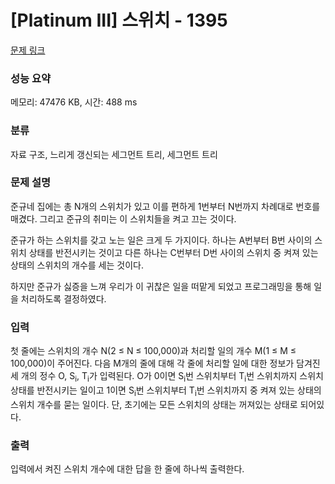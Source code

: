 # [Platinum III] 스위치 - 1395 

[문제 링크](https://www.acmicpc.net/problem/1395) 

### 성능 요약

메모리: 47476 KB, 시간: 488 ms

### 분류

자료 구조, 느리게 갱신되는 세그먼트 트리, 세그먼트 트리

### 문제 설명

<p>준규네 집에는 총 N개의 스위치가 있고 이를 편하게 1번부터 N번까지 차례대로 번호를 매겼다. 그리고 준규의 취미는 이 스위치들을 켜고 끄는 것이다.</p>

<p>준규가 하는 스위치를 갖고 노는 일은 크게 두 가지이다. 하나는 A번부터 B번 사이의 스위치 상태를 반전시키는 것이고 다른 하나는 C번부터 D번 사이의 스위치 중 켜져 있는 상태의 스위치의 개수를 세는 것이다.</p>

<p>하지만 준규가 싫증을 느껴 우리가 이 귀찮은 일을 떠맡게 되었고 프로그래밍을 통해 일을 처리하도록 결정하였다.</p>

### 입력 

 <p>첫 줄에는 스위치의 개수 N(2 ≤ N ≤ 100,000)과 처리할 일의 개수 M(1 ≤ M ≤ 100,000)이 주어진다. 다음 M개의 줄에 대해 각 줄에 처리할 일에 대한 정보가 담겨진 세 개의 정수 O, S<sub>i</sub>, T<sub>i</sub>가 입력된다. O가 0이면 S<sub>i</sub>번 스위치부터 T<sub>i</sub>번 스위치까지 스위치 상태를 반전시키는 일이고 1이면 S<sub>i</sub>번 스위치부터 T<sub>i</sub>번 스위치까지 중 켜져 있는 상태의 스위치 개수를 묻는 일이다. 단, 초기에는 모든 스위치의 상태는 꺼져있는 상태로 되어있다.</p>

### 출력 

 <p>입력에서 켜진 스위치 개수에 대한 답을 한 줄에 하나씩 출력한다.</p>

